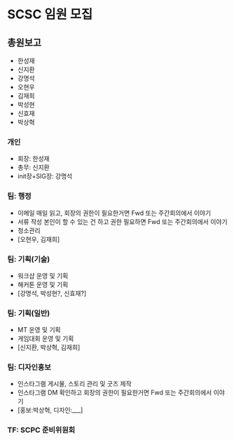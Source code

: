 
# SCSC 임원 모집

## 총원보고
- 한성재
- 신지환
- 강명석
- 오현우
- 김재희
- 박성현
- 신효재
- 박상혁

### 개인
- 회장: 한성재
- 총무: 신지환
- init장+SIG장: 강명석

### 팀: 행정
- 이메일 매일 읽고, 회장의 권한이 필요한거면 Fwd 또는 주간회의에서 이야기
- 서류 작성 본인이 할 수 있는 건 하고 권한 필요하면 Fwd 또는 주간회의에서 이야기
- 청소관리 
- [오현우, 김재희]

### 팀: 기획(기술)
- 워크샵 운영 및 기획
- 해커톤 운영 및 기획
- [강명석, 박성현?, 신효재?]

### 팀: 기획(일반)
- MT 운영 및 기획
- 게임대회 운영 및 기획
- [신지환, 박상혁, 김재희]

### 팀: 디자인홍보
- 인스타그램 게시물, 스토리 관리 및 굿즈 제작
- 인스타그램 DM 확인하고 회장의 권한이 필요한거면 Fwd 또는 주간회의에서 이야기
- [홍보:박상혁, 디자인:___]

### TF: SCPC 준비위원회

